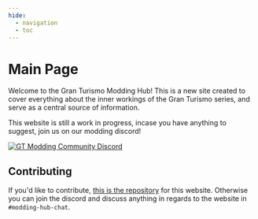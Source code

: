 ```yaml
---
hide:
  - navigation
  - toc
---
```



# Main Page

Welcome to the Gran Turismo Modding Hub! This is a new site created to cover everything about the inner workings of the Gran Turismo series, and serve as a central source of information.

This website is still a work in progress, incase you have anything to suggest, join us on our modding discord!

[![GT Modding Community Discord](https://discordapp.com/api/guilds/775896906500538378/widget.png?style=banner2&raw=true)](https://nenkai.github.io/gt-modding-hub/discord/)	

## Contributing

If you'd like to contribute, [this is the repository](https://github.com/Nenkai/gt-modding-hub) for this website. Otherwise you can join the discord and discuss anything in regards to the website in `#modding-hub-chat`.

